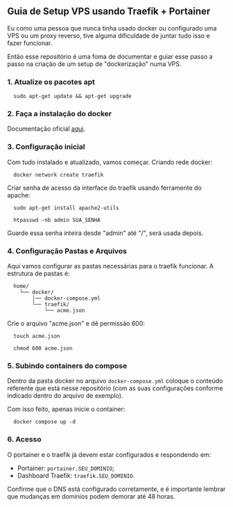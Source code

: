 ## Guia de Setup VPS usando Traefik + Portainer

Eu como uma pessoa que nunca tinha usado docker ou configurado uma VPS ou um proxy reverso, tive alguma dificuldade de juntar tudo isso e fazer funcionar.

Então esse repositório é uma foma de documentar e guiar esse passo a passo na criação de um setup de "dockerização" numa VPS.

### 1. Atualize os pacotes apt

```http
  sudo apt-get update && apt-get upgrade
```

### 2. Faça a instalação do docker

Documentação oficial [aqui](https://docs.docker.com/engine/install/).

### 3. Configuração inicial

Com tudo instalado e atualizado, vamos começar.
Criando rede docker:

```http
  docker network create traefik
```

Criar senha de acesso da interface do traefik usando ferramente do apache:

```http
  sudo apt-get install apache2-utils
```

```http
  htpasswd -nb admin SUA_SENHA
```

Guarde essa senha inteira desde "admin" até "/", será usada depois.

### 4. Configuração Pastas e Arquivos

Aqui vamos configurar as pastas necessárias para o traefik funcionar.
A estrutura de pastas é:

```http
  home/
    └── docker/
        │── docker-compose.yml
        └── traefik/
            └── acme.json
```

Crie o arquivo "acme.json" e dê permissão 600:

```http
  touch acme.json
```

```http
  chmod 600 acme.json
```

### 5. Subindo containers do compose

Dentro da pasta docker no arquivo `docker-compose.yml` coloque o conteúdo referente que está nesse repositório (com as suas configurações conforme indicado dentro do arquivo de exemplo).

Com isso feito, apenas inicie o container:

```http
  docker compose up -d
```

### 6. Acesso

O portainer e o traefik já devem estar configurados e respondendo em:

- Portainer: `portainer.SEU_DOMINIO`;
- Dashboard Traefik: `traefik.SEU_DOMINIO`.

Confirme que o DNS está configurado corretamente, e é importante lembrar que mudanças em domínios podem demorar até 48 horas.
